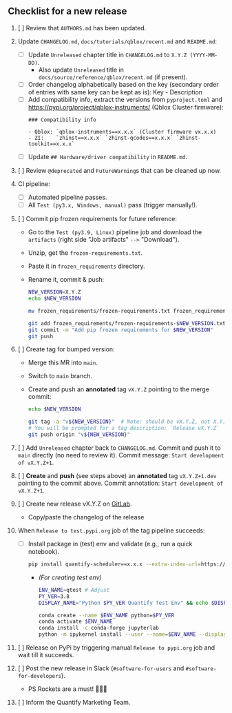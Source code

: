 ## Checklist for a new release

1. [ ] Review that `AUTHORS.md` has been updated.

1. Update `CHANGELOG.md`, `docs/tutorials/qblox/recent.md` and `README.md`:
    - [ ] Update `Unreleased` chapter title in `CHANGELOG.md` to `X.Y.Z (YYYY-MM-DD)`.
      - Also update `Unreleased` title in `docs/source/reference/qblox/recent.md` (if present).
    - [ ] Order changelog alphabetically based on the key (secondary order of entries with same key can be kept as is): Key - Description
    - [ ] Add compatibility info, extract the versions from `pyproject.toml` and https://pypi.org/project/qblox-instruments/ (Qblox Cluster firmware):
      ```
      ### Compatibility info

      - Qblox: `qblox-instruments==x.x.x` (Cluster firmware vx.x.x)
      - ZI:    `zhinst==x.x.x` `zhinst-qcodes==x.x.x` `zhinst-toolkit==x.x.x`
      ```
    - [ ] Update `## Hardware/driver compatibility` in `README.md`.

1. [ ] Review `@deprecated` and `FutureWarning`s that can be cleaned up now.

1. CI pipeline:
    - [ ] Automated pipeline passes.
    - [ ] All `Test (py3.x, Windows, manual)` pass (trigger manually!).

1. [ ] Commit pip frozen requirements for future reference:
    - Go to the `Test (py3.9, Linux)` pipeline job and download the `artifacts` (right side "Job artifacts" `-->` "Download").
    - Unzip, get the `frozen-requirements.txt`.
    - Paste it in `frozen_requirements` directory.
    - Rename it, commit & push:

      ```bash
      NEW_VERSION=X.Y.Z
      echo $NEW_VERSION

      mv frozen_requirements/frozen-requirements.txt frozen_requirements/frozen-requirements-$NEW_VERSION.txt

      git add frozen_requirements/frozen-requirements-$NEW_VERSION.txt
      git commit -m "Add pip frozen requirements for $NEW_VERSION"
      git push
      ```

1. [ ] Create tag for bumped version:
    - Merge this MR into `main`.
    - Switch to `main` branch.
    - Create and push an **annotated** tag `vX.Y.Z` pointing to the merge commit:

      ```bash
      echo $NEW_VERSION

      git tag -a "v${NEW_VERSION}"  # Note: should be vX.Y.Z, not X.Y.Z
      # You will be prompted for a tag description: `Release vX.Y.Z`
      git push origin "v${NEW_VERSION}"
      ```
    <!-- - Future TODO: finish automation of this step in `.gitlab-ci.yml`. -->
    <!-- 1. [ ] Run **one** of the major/minor/patch version bump (manual) jobs in the CI pipeline of the MR. -->
    <!--     - NB this can only be done after unix and windows test & docs jobs pass. -->


1. [ ] Add `Unreleased` chapter back to `CHANGELOG.md`. Commit and push it to `main` directly (no need to review it). Commit message: `Start development of vX.Y.Z+1`.

1. [ ] **Create** and **push** (see steps above) an **annotated** tag `vX.Y.Z+1.dev` pointing to the commit above.  Commit annotation: `Start development of vX.Y.Z+1`.
    <!-- Note: if we are following semver, this should be rather vX.Y+1.0.dev, and bugfixes need to go into a separate bugfix branch for each minor release a-la `stable/vX.Y`.
    Since we are not so strict with that and releasing minor and bugfix from the same branch, to avoid situation of having previous commit having version v0.7.0.dev19+abcdef and
    next commit version v0.6.5 (which is less than v0.7.0.devN, which should not be the case) we must bump a bugfix version (the most minor version we bump in main)
    and later we may decide that we are releasing a minor instad of a bugfix.-->

1. [ ] Create new release vX.Y.Z on [GitLab](https://gitlab.com/quantify-os/quantify-scheduler/-/releases).
    - Copy/paste the changelog of the release

1. When `Release to test.pypi.org` job of the tag pipeline succeeds:
    - [ ] Install package in (test) env and validate (e.g., run a quick notebook).
       ```bash
       pip install quantify-scheduler==x.x.x --extra-index-url=https://test.pypi.org/simple/
       ```
       - _(For creating test env)_
         ```bash
         ENV_NAME=qtest # Adjust
         PY_VER=3.8
         DISPLAY_NAME="Python $PY_VER Quantify Test Env" && echo $DISPLAY_NAME # Adjust

         conda create --name $ENV_NAME python=$PY_VER
         conda activate $ENV_NAME
         conda install -c conda-forge jupyterlab
         python -m ipykernel install --user --name=$ENV_NAME --display-name="$DISPLAY_NAME"
         ```

1. [ ] Release on PyPi by triggering manual `Release to pypi.org` job and wait till it succeeds.
1. [ ] Post the new release in Slack (`#software-for-users` and `#software-for-developers`).
    - PS Rockets are a must! 🚀🚀🚀
1. [ ] Inform the Quantify Marketing Team.
